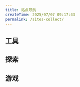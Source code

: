 ```yaml
---
title: 站点导航
createTime: 2025/07/07 09:17:43
permalink: /sites-collect/
---
```


## 工具

<CardGrid>
  <LinkCard title="Json在线解析" icon="material-icon-theme:json" href="https://json.sreio.com" />
  <LinkCard title="md2pdf" icon="catppuccin:markdown" href="https://md2pdf.sreio.com" />
  <LinkCard title="pdf2md" icon="material-icon-theme:pdf" href="https://pdf2md.morethan.io" />
  <LinkCard title="IT Tools" icon="streamline-stickies-color:lab-tools" href="https://it-tools.tech" />
  <LinkCard title="curl命令转换工具" icon="logos:curl" href="https://curlconverter.com" />
  <LinkCard title="图片压缩工具" icon="catppuccin:image" href="https://tinypng.com/" />
  <LinkCard title="VPN测速" icon="line-md:speed-loop" href="https://nodequality.com" />
  <LinkCard title="ckeyRun" icon="vscode-icons:file-type-appscript" href="https://ckey.run/" />
</CardGrid>

## 探索

<CardGrid>
  <LinkCard title="theme-plume主题" icon="icon-park:theme" href="https://theme-plume.vuejs.press/guide/intro/" />
  <LinkCard title="Emoji大全" icon="icon-park:message-emoji" href="https://emoji6.com/emojiall/" />
  <LinkCard title="iconify" icon="line-md:iconify1" href="https://icon-sets.iconify.design/" />
  <LinkCard title="Emoji表情站" icon="icon-park:game-emoji" href="https://emojicombo.net/zh" />
  <LinkCard title="免费在线拼图工具" icon="streamline-color:edit-image-photo-flat" href="https://img.ops-coffee.cn/photo/" />
  <LinkCard title="starHistory" icon="openmoji:star" href="https://www.star-history.com/" />
</CardGrid>


## 游戏

<CardGrid>
  <LinkCard title="俄罗斯方块" icon="streamline-freehand-color:video-game-tetris" href="https://binaryify.github.io/vue-tetris/?lan=zh" />
  <LinkCard title="烟花" icon="streamline-ultimate-color:fireworks-stick" href="https://bytesfly.github.io/blog/pages/fireworks.html" />
</CardGrid>